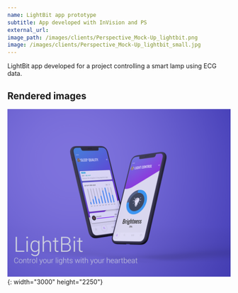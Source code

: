 ```yaml
---
name: LightBit app prototype
subtitle: App developed with InVision and PS
external_url:
image_path: /images/clients/Perspective_Mock-Up_lightbit.png
image: /images/clients/Perspective_Mock-Up_lightbit_small.jpg
---
```


LightBit app developed for a project controlling a smart lamp using ECG data.

## Rendered images

![LightBit flying iphone image](/images/clients/Flying_iPhoneX_Mockups_black.png){: width="3000" height="2250"}